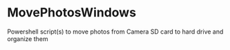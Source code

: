 MovePhotosWindows
=================

Powershell script(s) to move photos from Camera SD card to hard drive and organize them
